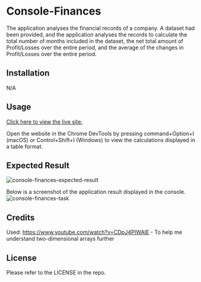 # Console-Finances
The application analyses the financial records of a company. A dataset had been provided, and the application analyses the records to calculate the total number of months included in the dataset, the net total amount of Profit/Losses over the entire period, and the average of the changes in Profit/Losses over the entire period. 

## Installation
N/A

## Usage
[Click here to view the live site: ](https://wpena.github.io/Console-Finances/)

Open the website in the Chrome DevTools by pressing command+Option+I (macOS) or Control+Shift+I (Windows) to view the calculations displayed in a table format.

## Expected Result
![console-finances-expected-result](https://github.com/wpena/Console-Finances/assets/38634790/625e00d9-5db8-4d69-a842-ecde68c48de7)

Below is a screenshot of the application result displayed in the console.
![console-finances-task](https://github.com/wpena/Console-Finances/assets/38634790/3f4e0c5b-3c1a-4f05-a0b3-220aa092ac67)

## Credits
Used: https://www.youtube.com/watch?v=CDpJ4PIWAlE - To help me understand two-dimensional arrays further

## License
Please refer to the LICENSE in the repo.
